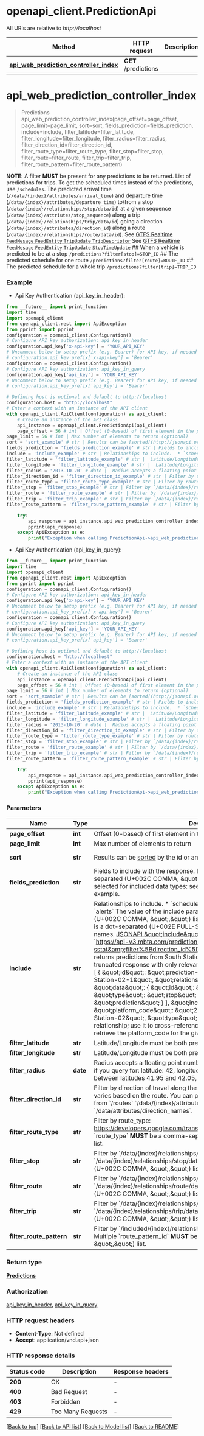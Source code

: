 # openapi_client.PredictionApi

All URIs are relative to *http://localhost*

Method | HTTP request | Description
------------- | ------------- | -------------
[**api_web_prediction_controller_index**](PredictionApi.md#api_web_prediction_controller_index) | **GET** /predictions | 


# **api_web_prediction_controller_index**
> Predictions api_web_prediction_controller_index(page_offset=page_offset, page_limit=page_limit, sort=sort, fields_prediction=fields_prediction, include=include, filter_latitude=filter_latitude, filter_longitude=filter_longitude, filter_radius=filter_radius, filter_direction_id=filter_direction_id, filter_route_type=filter_route_type, filter_stop=filter_stop, filter_route=filter_route, filter_trip=filter_trip, filter_route_pattern=filter_route_pattern)



**NOTE:** A filter **MUST** be present for any predictions to be returned.  List of predictions for trips.  To get the scheduled times instead of the predictions, use `/schedules`.  The predicted arrival time (`//data/{index}/attributes/arrival_time`) and departure time (`/data/{index}/attributes/departure_time`) to/from a stop (`/data/{index}/relationships/stop/data/id`) at a given sequence (`/data/{index}/attriutes/stop_sequence`) along a trip (`/data/{index}/relationships/trip/data/id`) going a direction (`/data/{index}/attributes/direction_id`) along a route (`/data/{index}/relationships/route/data/id`).  See [GTFS Realtime `FeedMesage` `FeedEntity` `TripUpdate` `TripDescriptor`](https://github.com/google/transit/blob/master/gtfs-realtime/spec/en/reference.md#message-tripdescriptor) See [GTFS Realtime `FeedMesage` `FeedEntity` `TripUpdate` `StopTimeUpdate`](https://github.com/google/transit/blob/master/gtfs-realtime/spec/en/reference.md#message-stoptimeupdate)   ## When a vehicle is predicted to be at a stop  `/predictions?filter[stop]=STOP_ID`  ## The predicted schedule for one route  `/predictions?filter[route]=ROUTE_ID`  ## The predicted schedule for a whole trip  `/predictions?filter[trip]=TRIP_ID`  

### Example

* Api Key Authentication (api_key_in_header):
```python
from __future__ import print_function
import time
import openapi_client
from openapi_client.rest import ApiException
from pprint import pprint
configuration = openapi_client.Configuration()
# Configure API key authorization: api_key_in_header
configuration.api_key['x-api-key'] = 'YOUR_API_KEY'
# Uncomment below to setup prefix (e.g. Bearer) for API key, if needed
# configuration.api_key_prefix['x-api-key'] = 'Bearer'
configuration = openapi_client.Configuration()
# Configure API key authorization: api_key_in_query
configuration.api_key['api_key'] = 'YOUR_API_KEY'
# Uncomment below to setup prefix (e.g. Bearer) for API key, if needed
# configuration.api_key_prefix['api_key'] = 'Bearer'

# Defining host is optional and default to http://localhost
configuration.host = "http://localhost"
# Enter a context with an instance of the API client
with openapi_client.ApiClient(configuration) as api_client:
    # Create an instance of the API class
    api_instance = openapi_client.PredictionApi(api_client)
    page_offset = 56 # int | Offset (0-based) of first element in the page (optional)
page_limit = 56 # int | Max number of elements to return (optional)
sort = 'sort_example' # str | Results can be [sorted](http://jsonapi.org/format/#fetching-sorting) by the id or any `/data/{index}/attributes` key.  | JSON pointer | Direction | `sort`     | |--------------|-----------|------------| | `/data/{index}/attributes/arrival_time` | ascending | `arrival_time` | | `/data/{index}/attributes/arrival_time` | descending | `-arrival_time` | | `/data/{index}/attributes/departure_time` | ascending | `departure_time` | | `/data/{index}/attributes/departure_time` | descending | `-departure_time` | | `/data/{index}/attributes/direction_id` | ascending | `direction_id` | | `/data/{index}/attributes/direction_id` | descending | `-direction_id` | | `/data/{index}/attributes/schedule_relationship` | ascending | `schedule_relationship` | | `/data/{index}/attributes/schedule_relationship` | descending | `-schedule_relationship` | | `/data/{index}/attributes/status` | ascending | `status` | | `/data/{index}/attributes/status` | descending | `-status` | | `/data/{index}/attributes/stop_sequence` | ascending | `stop_sequence` | | `/data/{index}/attributes/stop_sequence` | descending | `-stop_sequence` |  | `/data/{index}/attributes/arrival_time` if present, otherwise `/data/{index}/attributes/departure_time` | ascending | `time` | | `/data/{index}/attributes/arrival_time` if present, otherwise `/data/{index}/attributes/departure_time` | descending | `-time` |   (optional)
fields_prediction = 'fields_prediction_example' # str | Fields to include with the response. Multiple fields **MUST** be a comma-separated (U+002C COMMA, \",\") list.  Note that fields can also be selected for included data types: see the [V3 API Best Practices](https://www.mbta.com/developers/v3-api/best-practices) for an example.  (optional)
include = 'include_example' # str | Relationships to include.  * `schedule` * `stop` * `route` * `trip` * `vehicle` * `alerts`  The value of the include parameter **MUST** be a comma-separated (U+002C COMMA, \",\") list of relationship paths. A relationship path is a dot-separated (U+002E FULL-STOP, \".\") list of relationship names. [JSONAPI \"include\" behavior](http://jsonapi.org/format/#fetching-includes)  Here is an example: `https://api-v3.mbta.com/predictions?filter%5Bstop%5D=place-sstat&filter%5Bdirection_id%5D=0&include=stop` returns predictions from South Station with direction_id=0, below is a truncated response with only relevant fields displayed: ```   {     \"data\": [       {         \"id\": \"prediction-CR-Weekday-Fall-18-743-South Station-02-1\",         \"relationships\": {           \"stop\": {             \"data\": {               \"id\": \"South Station-02\",               \"type\": \"stop\"             }           },         },         \"type\": \"prediction\"       }     ],     \"included\": [       {         \"attributes\": {           \"platform_code\": \"2\",         },         \"id\": \"South Station-02\",         \"type\": \"stop\"       }     ],   } ``` Note the stop relationship; use it to cross-reference  stop-id with the included stops to retrieve the platform_code for the given prediction.   (optional)
filter_latitude = 'filter_latitude_example' # str |  Latitude/Longitude must be both present or both absent. (optional)
filter_longitude = 'filter_longitude_example' # str |  Latitude/Longitude must be both present or both absent. (optional)
filter_radius = '2013-10-20' # date |  Radius accepts a floating point number, and the default is 0.01.  For example, if you query for: latitude: 42,  longitude: -71,  radius: 0.05 then you will filter between latitudes 41.95 and 42.05, and longitudes -70.95 and -71.05. (optional)
filter_direction_id = 'filter_direction_id_example' # str | Filter by direction of travel along the route.  The meaning of `direction_id` varies based on the route. You can programmatically get the direction names from `/routes` `/data/{index}/attributes/direction_names` or `/routes/{id}` `/data/attributes/direction_names`.     (optional)
filter_route_type = 'filter_route_type_example' # str | Filter by route_type: https://developers.google.com/transit/gtfs/reference/routes-file.  Multiple `route_type` **MUST** be a comma-separated (U+002C COMMA, \",\") list.  (optional)
filter_stop = 'filter_stop_example' # str | Filter by `/data/{index}/relationships/stop/data/id`. Multiple `/data/{index}/relationships/stop/data/id` **MUST** be a comma-separated (U+002C COMMA, \",\") list. (optional)
filter_route = 'filter_route_example' # str | Filter by `/data/{index}/relationships/route/data/id`. Multiple `/data/{index}/relationships/route/data/id` **MUST** be a comma-separated (U+002C COMMA, \",\") list. (optional)
filter_trip = 'filter_trip_example' # str | Filter by `/data/{index}/relationships/trip/data/id`. Multiple `/data/{index}/relationships/trip/data/id` **MUST** be a comma-separated (U+002C COMMA, \",\") list. (optional)
filter_route_pattern = 'filter_route_pattern_example' # str | Filter by `/included/{index}/relationships/route_pattern/data/id` of a trip. Multiple `route_pattern_id` **MUST** be a comma-separated (U+002C COMMA, \",\") list.  (optional)

    try:
        api_response = api_instance.api_web_prediction_controller_index(page_offset=page_offset, page_limit=page_limit, sort=sort, fields_prediction=fields_prediction, include=include, filter_latitude=filter_latitude, filter_longitude=filter_longitude, filter_radius=filter_radius, filter_direction_id=filter_direction_id, filter_route_type=filter_route_type, filter_stop=filter_stop, filter_route=filter_route, filter_trip=filter_trip, filter_route_pattern=filter_route_pattern)
        pprint(api_response)
    except ApiException as e:
        print("Exception when calling PredictionApi->api_web_prediction_controller_index: %s\n" % e)
```

* Api Key Authentication (api_key_in_query):
```python
from __future__ import print_function
import time
import openapi_client
from openapi_client.rest import ApiException
from pprint import pprint
configuration = openapi_client.Configuration()
# Configure API key authorization: api_key_in_header
configuration.api_key['x-api-key'] = 'YOUR_API_KEY'
# Uncomment below to setup prefix (e.g. Bearer) for API key, if needed
# configuration.api_key_prefix['x-api-key'] = 'Bearer'
configuration = openapi_client.Configuration()
# Configure API key authorization: api_key_in_query
configuration.api_key['api_key'] = 'YOUR_API_KEY'
# Uncomment below to setup prefix (e.g. Bearer) for API key, if needed
# configuration.api_key_prefix['api_key'] = 'Bearer'

# Defining host is optional and default to http://localhost
configuration.host = "http://localhost"
# Enter a context with an instance of the API client
with openapi_client.ApiClient(configuration) as api_client:
    # Create an instance of the API class
    api_instance = openapi_client.PredictionApi(api_client)
    page_offset = 56 # int | Offset (0-based) of first element in the page (optional)
page_limit = 56 # int | Max number of elements to return (optional)
sort = 'sort_example' # str | Results can be [sorted](http://jsonapi.org/format/#fetching-sorting) by the id or any `/data/{index}/attributes` key.  | JSON pointer | Direction | `sort`     | |--------------|-----------|------------| | `/data/{index}/attributes/arrival_time` | ascending | `arrival_time` | | `/data/{index}/attributes/arrival_time` | descending | `-arrival_time` | | `/data/{index}/attributes/departure_time` | ascending | `departure_time` | | `/data/{index}/attributes/departure_time` | descending | `-departure_time` | | `/data/{index}/attributes/direction_id` | ascending | `direction_id` | | `/data/{index}/attributes/direction_id` | descending | `-direction_id` | | `/data/{index}/attributes/schedule_relationship` | ascending | `schedule_relationship` | | `/data/{index}/attributes/schedule_relationship` | descending | `-schedule_relationship` | | `/data/{index}/attributes/status` | ascending | `status` | | `/data/{index}/attributes/status` | descending | `-status` | | `/data/{index}/attributes/stop_sequence` | ascending | `stop_sequence` | | `/data/{index}/attributes/stop_sequence` | descending | `-stop_sequence` |  | `/data/{index}/attributes/arrival_time` if present, otherwise `/data/{index}/attributes/departure_time` | ascending | `time` | | `/data/{index}/attributes/arrival_time` if present, otherwise `/data/{index}/attributes/departure_time` | descending | `-time` |   (optional)
fields_prediction = 'fields_prediction_example' # str | Fields to include with the response. Multiple fields **MUST** be a comma-separated (U+002C COMMA, \",\") list.  Note that fields can also be selected for included data types: see the [V3 API Best Practices](https://www.mbta.com/developers/v3-api/best-practices) for an example.  (optional)
include = 'include_example' # str | Relationships to include.  * `schedule` * `stop` * `route` * `trip` * `vehicle` * `alerts`  The value of the include parameter **MUST** be a comma-separated (U+002C COMMA, \",\") list of relationship paths. A relationship path is a dot-separated (U+002E FULL-STOP, \".\") list of relationship names. [JSONAPI \"include\" behavior](http://jsonapi.org/format/#fetching-includes)  Here is an example: `https://api-v3.mbta.com/predictions?filter%5Bstop%5D=place-sstat&filter%5Bdirection_id%5D=0&include=stop` returns predictions from South Station with direction_id=0, below is a truncated response with only relevant fields displayed: ```   {     \"data\": [       {         \"id\": \"prediction-CR-Weekday-Fall-18-743-South Station-02-1\",         \"relationships\": {           \"stop\": {             \"data\": {               \"id\": \"South Station-02\",               \"type\": \"stop\"             }           },         },         \"type\": \"prediction\"       }     ],     \"included\": [       {         \"attributes\": {           \"platform_code\": \"2\",         },         \"id\": \"South Station-02\",         \"type\": \"stop\"       }     ],   } ``` Note the stop relationship; use it to cross-reference  stop-id with the included stops to retrieve the platform_code for the given prediction.   (optional)
filter_latitude = 'filter_latitude_example' # str |  Latitude/Longitude must be both present or both absent. (optional)
filter_longitude = 'filter_longitude_example' # str |  Latitude/Longitude must be both present or both absent. (optional)
filter_radius = '2013-10-20' # date |  Radius accepts a floating point number, and the default is 0.01.  For example, if you query for: latitude: 42,  longitude: -71,  radius: 0.05 then you will filter between latitudes 41.95 and 42.05, and longitudes -70.95 and -71.05. (optional)
filter_direction_id = 'filter_direction_id_example' # str | Filter by direction of travel along the route.  The meaning of `direction_id` varies based on the route. You can programmatically get the direction names from `/routes` `/data/{index}/attributes/direction_names` or `/routes/{id}` `/data/attributes/direction_names`.     (optional)
filter_route_type = 'filter_route_type_example' # str | Filter by route_type: https://developers.google.com/transit/gtfs/reference/routes-file.  Multiple `route_type` **MUST** be a comma-separated (U+002C COMMA, \",\") list.  (optional)
filter_stop = 'filter_stop_example' # str | Filter by `/data/{index}/relationships/stop/data/id`. Multiple `/data/{index}/relationships/stop/data/id` **MUST** be a comma-separated (U+002C COMMA, \",\") list. (optional)
filter_route = 'filter_route_example' # str | Filter by `/data/{index}/relationships/route/data/id`. Multiple `/data/{index}/relationships/route/data/id` **MUST** be a comma-separated (U+002C COMMA, \",\") list. (optional)
filter_trip = 'filter_trip_example' # str | Filter by `/data/{index}/relationships/trip/data/id`. Multiple `/data/{index}/relationships/trip/data/id` **MUST** be a comma-separated (U+002C COMMA, \",\") list. (optional)
filter_route_pattern = 'filter_route_pattern_example' # str | Filter by `/included/{index}/relationships/route_pattern/data/id` of a trip. Multiple `route_pattern_id` **MUST** be a comma-separated (U+002C COMMA, \",\") list.  (optional)

    try:
        api_response = api_instance.api_web_prediction_controller_index(page_offset=page_offset, page_limit=page_limit, sort=sort, fields_prediction=fields_prediction, include=include, filter_latitude=filter_latitude, filter_longitude=filter_longitude, filter_radius=filter_radius, filter_direction_id=filter_direction_id, filter_route_type=filter_route_type, filter_stop=filter_stop, filter_route=filter_route, filter_trip=filter_trip, filter_route_pattern=filter_route_pattern)
        pprint(api_response)
    except ApiException as e:
        print("Exception when calling PredictionApi->api_web_prediction_controller_index: %s\n" % e)
```

### Parameters

Name | Type | Description  | Notes
------------- | ------------- | ------------- | -------------
 **page_offset** | **int**| Offset (0-based) of first element in the page | [optional] 
 **page_limit** | **int**| Max number of elements to return | [optional] 
 **sort** | **str**| Results can be [sorted](http://jsonapi.org/format/#fetching-sorting) by the id or any &#x60;/data/{index}/attributes&#x60; key.  | JSON pointer | Direction | &#x60;sort&#x60;     | |--------------|-----------|------------| | &#x60;/data/{index}/attributes/arrival_time&#x60; | ascending | &#x60;arrival_time&#x60; | | &#x60;/data/{index}/attributes/arrival_time&#x60; | descending | &#x60;-arrival_time&#x60; | | &#x60;/data/{index}/attributes/departure_time&#x60; | ascending | &#x60;departure_time&#x60; | | &#x60;/data/{index}/attributes/departure_time&#x60; | descending | &#x60;-departure_time&#x60; | | &#x60;/data/{index}/attributes/direction_id&#x60; | ascending | &#x60;direction_id&#x60; | | &#x60;/data/{index}/attributes/direction_id&#x60; | descending | &#x60;-direction_id&#x60; | | &#x60;/data/{index}/attributes/schedule_relationship&#x60; | ascending | &#x60;schedule_relationship&#x60; | | &#x60;/data/{index}/attributes/schedule_relationship&#x60; | descending | &#x60;-schedule_relationship&#x60; | | &#x60;/data/{index}/attributes/status&#x60; | ascending | &#x60;status&#x60; | | &#x60;/data/{index}/attributes/status&#x60; | descending | &#x60;-status&#x60; | | &#x60;/data/{index}/attributes/stop_sequence&#x60; | ascending | &#x60;stop_sequence&#x60; | | &#x60;/data/{index}/attributes/stop_sequence&#x60; | descending | &#x60;-stop_sequence&#x60; |  | &#x60;/data/{index}/attributes/arrival_time&#x60; if present, otherwise &#x60;/data/{index}/attributes/departure_time&#x60; | ascending | &#x60;time&#x60; | | &#x60;/data/{index}/attributes/arrival_time&#x60; if present, otherwise &#x60;/data/{index}/attributes/departure_time&#x60; | descending | &#x60;-time&#x60; |   | [optional] 
 **fields_prediction** | **str**| Fields to include with the response. Multiple fields **MUST** be a comma-separated (U+002C COMMA, \&quot;,\&quot;) list.  Note that fields can also be selected for included data types: see the [V3 API Best Practices](https://www.mbta.com/developers/v3-api/best-practices) for an example.  | [optional] 
 **include** | **str**| Relationships to include.  * &#x60;schedule&#x60; * &#x60;stop&#x60; * &#x60;route&#x60; * &#x60;trip&#x60; * &#x60;vehicle&#x60; * &#x60;alerts&#x60;  The value of the include parameter **MUST** be a comma-separated (U+002C COMMA, \&quot;,\&quot;) list of relationship paths. A relationship path is a dot-separated (U+002E FULL-STOP, \&quot;.\&quot;) list of relationship names. [JSONAPI \&quot;include\&quot; behavior](http://jsonapi.org/format/#fetching-includes)  Here is an example: &#x60;https://api-v3.mbta.com/predictions?filter%5Bstop%5D&#x3D;place-sstat&amp;filter%5Bdirection_id%5D&#x3D;0&amp;include&#x3D;stop&#x60; returns predictions from South Station with direction_id&#x3D;0, below is a truncated response with only relevant fields displayed: &#x60;&#x60;&#x60;   {     \&quot;data\&quot;: [       {         \&quot;id\&quot;: \&quot;prediction-CR-Weekday-Fall-18-743-South Station-02-1\&quot;,         \&quot;relationships\&quot;: {           \&quot;stop\&quot;: {             \&quot;data\&quot;: {               \&quot;id\&quot;: \&quot;South Station-02\&quot;,               \&quot;type\&quot;: \&quot;stop\&quot;             }           },         },         \&quot;type\&quot;: \&quot;prediction\&quot;       }     ],     \&quot;included\&quot;: [       {         \&quot;attributes\&quot;: {           \&quot;platform_code\&quot;: \&quot;2\&quot;,         },         \&quot;id\&quot;: \&quot;South Station-02\&quot;,         \&quot;type\&quot;: \&quot;stop\&quot;       }     ],   } &#x60;&#x60;&#x60; Note the stop relationship; use it to cross-reference  stop-id with the included stops to retrieve the platform_code for the given prediction.   | [optional] 
 **filter_latitude** | **str**|  Latitude/Longitude must be both present or both absent. | [optional] 
 **filter_longitude** | **str**|  Latitude/Longitude must be both present or both absent. | [optional] 
 **filter_radius** | **date**|  Radius accepts a floating point number, and the default is 0.01.  For example, if you query for: latitude: 42,  longitude: -71,  radius: 0.05 then you will filter between latitudes 41.95 and 42.05, and longitudes -70.95 and -71.05. | [optional] 
 **filter_direction_id** | **str**| Filter by direction of travel along the route.  The meaning of &#x60;direction_id&#x60; varies based on the route. You can programmatically get the direction names from &#x60;/routes&#x60; &#x60;/data/{index}/attributes/direction_names&#x60; or &#x60;/routes/{id}&#x60; &#x60;/data/attributes/direction_names&#x60;.     | [optional] 
 **filter_route_type** | **str**| Filter by route_type: https://developers.google.com/transit/gtfs/reference/routes-file.  Multiple &#x60;route_type&#x60; **MUST** be a comma-separated (U+002C COMMA, \&quot;,\&quot;) list.  | [optional] 
 **filter_stop** | **str**| Filter by &#x60;/data/{index}/relationships/stop/data/id&#x60;. Multiple &#x60;/data/{index}/relationships/stop/data/id&#x60; **MUST** be a comma-separated (U+002C COMMA, \&quot;,\&quot;) list. | [optional] 
 **filter_route** | **str**| Filter by &#x60;/data/{index}/relationships/route/data/id&#x60;. Multiple &#x60;/data/{index}/relationships/route/data/id&#x60; **MUST** be a comma-separated (U+002C COMMA, \&quot;,\&quot;) list. | [optional] 
 **filter_trip** | **str**| Filter by &#x60;/data/{index}/relationships/trip/data/id&#x60;. Multiple &#x60;/data/{index}/relationships/trip/data/id&#x60; **MUST** be a comma-separated (U+002C COMMA, \&quot;,\&quot;) list. | [optional] 
 **filter_route_pattern** | **str**| Filter by &#x60;/included/{index}/relationships/route_pattern/data/id&#x60; of a trip. Multiple &#x60;route_pattern_id&#x60; **MUST** be a comma-separated (U+002C COMMA, \&quot;,\&quot;) list.  | [optional] 

### Return type

[**Predictions**](Predictions.md)

### Authorization

[api_key_in_header](../README.md#api_key_in_header), [api_key_in_query](../README.md#api_key_in_query)

### HTTP request headers

 - **Content-Type**: Not defined
 - **Accept**: application/vnd.api+json

### HTTP response details
| Status code | Description | Response headers |
|-------------|-------------|------------------|
**200** | OK |  -  |
**400** | Bad Request |  -  |
**403** | Forbidden |  -  |
**429** | Too Many Requests |  -  |

[[Back to top]](#) [[Back to API list]](../README.md#documentation-for-api-endpoints) [[Back to Model list]](../README.md#documentation-for-models) [[Back to README]](../README.md)

